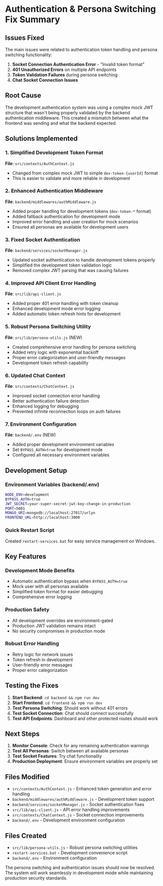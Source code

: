 # Authentication & Persona Switching Fix Summary

## Issues Fixed

The main issues were related to authentication token handling and persona switching functionality:

1. **Socket Connection Authentication Error** - "Invalid token format"
2. **401 Unauthorized Errors** on multiple API endpoints
3. **Token Validation Failures** during persona switching
4. **Chat Socket Connection Issues**

## Root Cause

The development authentication system was using a complex mock JWT structure that wasn't being properly validated by the backend authentication middleware. This created a mismatch between what the frontend was sending and what the backend expected.

## Solutions Implemented

### 1. Simplified Development Token Format

**File**: `src/contexts/AuthContext.js`
- Changed from complex mock JWT to simple `dev-token-{userId}` format
- This is easier to validate and more reliable in development

### 2. Enhanced Authentication Middleware

**File**: `backend/middlewares/authMiddleware.js`
- Added proper handling for development tokens (`dev-token-*` format)
- Added fallback authentication for development mode
- Improved error handling and user creation for mock scenarios
- Ensured all personas are available for development users

### 3. Fixed Socket Authentication

**File**: `backend/services/socketManager.js`
- Updated socket authentication to handle development tokens properly
- Simplified the development token validation logic
- Removed complex JWT parsing that was causing failures

### 4. Improved API Client Error Handling

**File**: `src/lib/api-client.js`
- Added proper 401 error handling with token cleanup
- Enhanced development mode error logging
- Added automatic token refresh hints for development

### 5. Robust Persona Switching Utility

**File**: `src/lib/persona-utils.js` (NEW)
- Created comprehensive error handling for persona switching
- Added retry logic with exponential backoff
- Proper error categorization and user-friendly messages
- Development token refresh capability

### 6. Updated Chat Context

**File**: `src/contexts/ChatContext.js`
- Improved socket connection error handling
- Better authentication failure detection
- Enhanced logging for debugging
- Prevented infinite reconnection loops on auth failures

### 7. Environment Configuration

**File**: `backend/.env` (NEW)
- Added proper development environment variables
- Set `BYPASS_AUTH=true` for development mode
- Configured all necessary environment variables

## Development Setup

### Environment Variables (backend/.env)
```bash
NODE_ENV=development
BYPASS_AUTH=true
JWT_SECRET=your-super-secret-jwt-key-change-in-production
PORT=5001
MONGO_URI=mongodb://localhost:27017/urlyn
FRONTEND_URL=http://localhost:3000
```

### Quick Restart Script
Created `restart-services.bat` for easy service management on Windows.

## Key Features

### Development Mode Benefits
- Automatic authentication bypass when `BYPASS_AUTH=true`
- Mock user with all personas available
- Simplified token format for easier debugging
- Comprehensive error logging

### Production Safety
- All development overrides are environment-gated
- Production JWT validation remains intact
- No security compromises in production mode

### Robust Error Handling
- Retry logic for network issues
- Token refresh in development
- User-friendly error messages
- Proper error categorization

## Testing the Fixes

1. **Start Backend**: `cd backend && npm run dev`
2. **Start Frontend**: `cd frontend && npm run dev`
3. **Test Persona Switching**: Should work without 401 errors
4. **Test Socket Connection**: Chat should connect successfully
5. **Test API Endpoints**: Dashboard and other protected routes should work

## Next Steps

1. **Monitor Console**: Check for any remaining authentication warnings
2. **Test All Personas**: Switch between all available personas
3. **Test Socket Features**: Try chat functionality
4. **Production Deployment**: Ensure environment variables are properly set

## Files Modified

- `src/contexts/AuthContext.js` - Enhanced token generation and error handling
- `backend/middlewares/authMiddleware.js` - Development token support
- `backend/services/socketManager.js` - Socket authentication fixes
- `src/lib/api-client.js` - API error handling improvements
- `src/contexts/ChatContext.js` - Socket connection improvements
- `backend/.env` - Development environment configuration

## Files Created

- `src/lib/persona-utils.js` - Robust persona switching utilities
- `restart-services.bat` - Development convenience script
- `backend/.env` - Environment configuration

The persona switching and authentication issues should now be resolved. The system will work seamlessly in development mode while maintaining production security standards.
